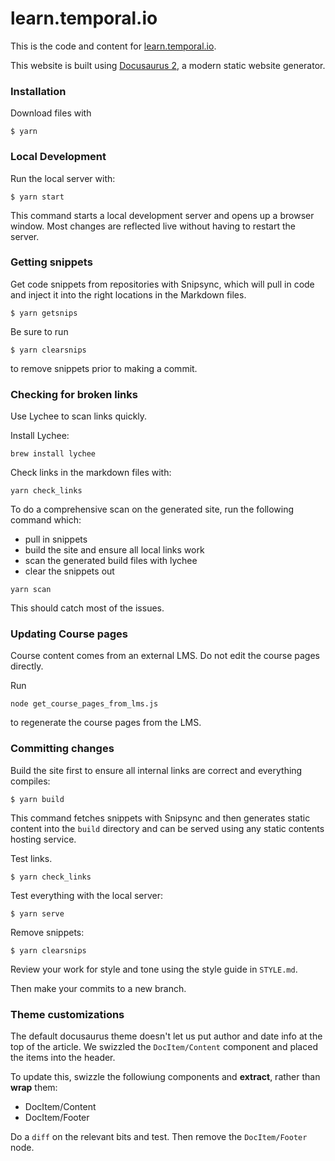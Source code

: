 # learn.temporal.io

This is the code and content for [learn.temporal.io](https://learn.temporal.io).



This website is built using [Docusaurus 2](https://docusaurus.io/), a modern static website generator.

### Installation

Download files with

```
$ yarn
```

### Local Development

Run the local server with:

```gg
$ yarn start
```

This command starts a local development server and opens up a browser window. Most changes are reflected live without having to restart the server.


### Getting snippets


Get code snippets from repositories with Snipsync, which will pull in code and inject it into the right locations in the Markdown files.

```
$ yarn getsnips
```

Be sure to run

```
$ yarn clearsnips
```

to remove snippets prior to making a commit.

### Checking for broken links

Use Lychee to scan links quickly.

Install Lychee:

```
brew install lychee
```

Check links in the markdown files with:

```
yarn check_links
```


To do a comprehensive scan on the generated site, run the following command which:
* pull in snippets
* build the site and ensure all local links work
* scan the generated build files with lychee
* clear the snippets out

```
yarn scan
```

This should catch most of the issues.

### Updating Course pages

Course content comes from an external LMS.  Do not edit the course pages directly.

Run 

```
node get_course_pages_from_lms.js
```

to regenerate the course pages from the LMS. 


### Committing changes

Build the site first to ensure all internal links are correct and everything compiles:

```
$ yarn build
```

This command fetches snippets with Snipsync and then generates static content into the `build` directory and can be served using any static contents hosting service.

Test links.

```
$ yarn check_links
```


Test everything with the local server:

```
$ yarn serve
```


Remove snippets:

```
$ yarn clearsnips
```

Review your work for style and tone using the style guide in `STYLE.md`.



Then make your commits to a new branch.

### Theme customizations

The default docusaurus theme doesn't let us put author and date info at the top of the article. We swizzled the `DocItem/Content` component and placed
the items into the header.

To update this, swizzle the followiung components and **extract**, rather than **wrap** them:

* DocItem/Content
* DocItem/Footer

Do a `diff` on  the relevant bits and test. Then remove the `DocItem/Footer` node.






